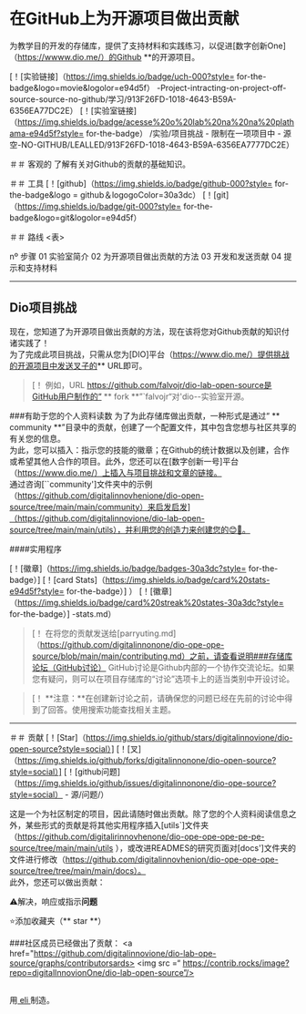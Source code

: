 <H1>
<a href =打击
<img align =“ center” width =“ 40px” src =“ https://hermes.digitalinnovation.one/assets/diome/logo-minimized.png”> </a>
<span>在GitHub上为开源项目做出贡献</span>
</h1>

为教学目的开发的存储库，提供了支持材料和实践练习，以促进[数字创新One]（https://wwww.dio.me/）的Github **的开源项目。

[！[实验链接]（https://img.shields.io/badge/uch-000?style= for-the-badge&logo=movie&logolor=e94d5f） -Project-intracting-on-project-off-source-source-no-github/学习/913F26FD-1018-4643-B59A-6356EA77DC2E）
[！[实验室链接]（https://img.shields.io/badge/acesse%20o%20lab%20na%20na%20plathama-e94d5f?style= for-the-badge） /实验/项目挑战 - 限制在一项项目中 - 源空-NO-GITHUB/LEALLED/913F26FD-1018-4643-B59A-6356EA7777DC2E）

＃＃ 客观的
了解有关对Github的贡献的基础知识。

＃＃ 工具
[！[github]（https://img.shields.io/badge/github-000?style= for-the-badge&logo = github＆logogoColor=30a3dc）
[！[git]（https://img.shields.io/badge/git-000?style= for-the-badge&logo=git&logolor=e94d5f）

＃＃ 路线
<表>
<Thead>
<tr align =“ left”>
<hh>nº</h>
<hh>步骤</h>
</tr>
</thead>
<tbody align =“ left”>
<tr>
<td> 01 </td>
<td>实验室简介</td>
</tr>
<tr>
<td> 02 </td>
<td>为开源项目做出贡献的方法</td>
</tr>
<tr>
<td> 03 </td>
<td>开发和发送贡献</td>
</tr>
<tr>
<TD> 04 </td>
<td>提示和支持材料</td>
</tr>
</tbody>
</table>

---
## Dio项目挑战
现在，您知道了为开源项目做出贡献的方法，现在该将您对Github贡献的知识付诸实践了！<br>
为了完成此项目挑战，只需从您为[DIO]平台（https://www.dio.me/）提供挑战的开源项目中发送叉子的** URL即可。

> [！
>例如，URL https://github.com/falvojr/dio-lab-open-source是GitHub用户制作的“ ** fork **”`falvojr“对'dio--实验室开源。

###有助于您的个人资料读数
为了为此存储库做出贡献，一种形式是通过“ ** community **”目录中的贡献，创建了一个配置文件，其中包含您想与社区共享的有关您的信息。<br>
为此，您可以插入：指示您的技能的徽章；在Github的统计数据以及创建，合作或希望其他人合作的项目。此外，您还可以在[数字创新一号]平台（https://www.dio.me/）上插入与项目挑战和文章的链接。<br>
通过咨询[``community']文件夹中的示例（https://github.com/digitalinnovhenione/dio-open-source/tree/main/main/community）来启发启发]（https://github.com/digitalinnovione/dio-lab-open-source/tree/main/main/utils），并利用您的创造力来创建您的😊💙。

####实用程序

[！[徽章]（https://img.shields.io/badge/badges-30a3dc?style= for-the-badge）]
[！[card Stats]（https://img.shields.io/badge/card%20stats-e94d5f?style= for-the-badge）] ）
[！[徽章]（https://img.shields.io/badge/card%20streak%20states-30a3dc?style= for-the-badge）] -stats.md）

> [！
>在将您的贡献发送给[parryuting.md]（https://github.com/digitalinnonone/dio-ope-ope-source/blob/main/main/contributing.md）之前，请查看说明###存储库论坛（GitHub讨论）
GitHub讨论是Github内部的一个协作交流论坛。如果您有疑问，则可以在项目存储库的“讨论”选项卡上的适当类别中开设讨论。

> [！
> **注意：**在创建新讨论之前，请确保您的问题已经在先前的讨论中得到了回答。使用搜索功能查找相关主题。

---

＃＃ 贡献
[！[Star]（https://img.shields.io/github/stars/digitalinnovione/dio-open-source?style=social）]
[！[叉]（https://img.shields.io/github/forks/digitalinnonone/dio-open-source?style=social）]
[！[github问题]（https://img.shields.io/github/issues/digitalinnonone/dio-ope-source?style=social） - 源/问题/）

这是一个为社区制定的项目，因此请随时做出贡献。除了您的个人资料阅读信息之外，某些形式的贡献是将其他实用程序插入[utils`]文件夹（https://github.com/digitalirinnovhenone/dio-ope-ope-ope-pe-pe-source/tree/main/main/utils ），或改进READMES的研究页面对[docs']文件夹的文件进行修改（https://github.com/digitalinnovhenion/dio-ope-ope-ope-source/tree/tree/main/main/docs）。<br>
此外，您还可以做出贡献：

⚠️解决，响应或指示**问题**

⭐添加收藏夹（** star **）

###社区成员已经做出了贡献：
<a href="https://github.com/digitalinnovione/dio-lab-ope-source/graphs/contributorsards>
<img src =“ https://contrib.rocks/image?repo=digitalInnovionOne/dio-lab-open-source”/>
</a>

##
<div align =“ Center”>用<a href="https://github.com/elidianaandrade"> eli </a>制造。